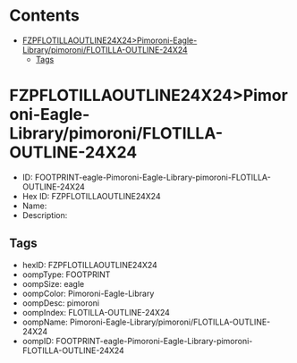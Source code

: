 



Contents
========

* [FZPFLOTILLAOUTLINE24X24>Pimoroni-Eagle-Library/pimoroni/FLOTILLA-OUTLINE-24X24](#fzpflotillaoutline24x24pimoroni-eagle-librarypimoroniflotilla-outline-24x24)
	* [Tags](#tags)

# FZPFLOTILLAOUTLINE24X24>Pimoroni-Eagle-Library/pimoroni/FLOTILLA-OUTLINE-24X24

- ID: FOOTPRINT-eagle-Pimoroni-Eagle-Library-pimoroni-FLOTILLA-OUTLINE-24X24
- Hex ID: FZPFLOTILLAOUTLINE24X24
- Name: 
- Description: 

## Tags

- hexID: FZPFLOTILLAOUTLINE24X24
- oompType: FOOTPRINT
- oompSize: eagle
- oompColor: Pimoroni-Eagle-Library
- oompDesc: pimoroni
- oompIndex: FLOTILLA-OUTLINE-24X24
- oompName: Pimoroni-Eagle-Library/pimoroni/FLOTILLA-OUTLINE-24X24
- oompID: FOOTPRINT-eagle-Pimoroni-Eagle-Library-pimoroni-FLOTILLA-OUTLINE-24X24
